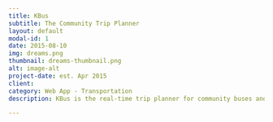 ```yaml
---
title: KBus
subtitle: The Community Trip Planner
layout: default
modal-id: 1
date: 2015-08-10
img: dreams.png
thumbnail: dreams-thumbnail.png
alt: image-alt
project-date: est. Apr 2015
client:
category: Web App - Transportation
description: KBus is the real-time trip planner for community buses and water taxis.

---
```

